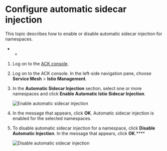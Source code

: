 # Configure automatic sidecar injection

This topic describes how to enable or disable automatic sidecar injection for namespaces.

-   -   
1.  Log on to the [ACK console](https://cs.console.aliyun.com).

2.  Log on to the ACK console. In the left-side navigation pane, choose **Service Mesh** \> **Istio Management**.

3.  In the **Automatic Sidecar Injection** section, select one or more namespaces and click **Enable Automatic Istio Sidecar Injection**.

    ![Enable automatic sidecar injection](https://static-aliyun-doc.oss-cn-hangzhou.aliyuncs.com/assets/img/en-US/2412633061/p57372.png)

4.  In the message that appears, click **OK**. Automatic sidecar injection is enabled for the selected namespaces.

5.  To disable automatic sidecar injection for a namespace, click **Disable Automatic Injection**. In the message that appears, click **OK**.****

    ![Disable automatic sidecar injection](https://static-aliyun-doc.oss-cn-hangzhou.aliyuncs.com/assets/img/en-US/2412633061/p57373.png)


